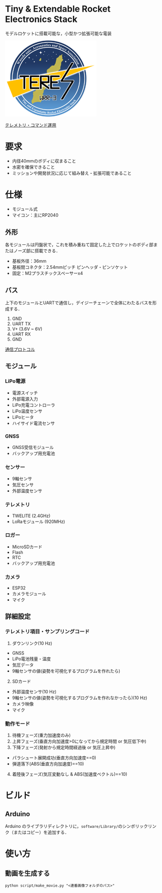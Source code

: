 # Tiny & Extendable Rocket Electronics Stack

モデルロケットに搭載可能な，小型かつ拡張可能な電装

<img src="docs/mission_logo.png" width="300px">

[テレメトリ・コマンド運用](https://wasa-rockoon.github.io/TERES/)


# 要求

- 内径40mmのボディに収まること
- 水密を確保できること
- ミッションや開発状況に応じて組み替え・拡張可能であること


# 仕様

- モジュール式
- マイコン：主にRP2040

## 外形

各モジュールは円盤状で，これを積み重ねて固定した上でロケットのボディ部またはノーズ部に搭載できる．

- 基板外径：36mm
- 基板間コネクタ：2.54mmピッチ ピンヘッダ・ピンソケット
- 固定：M2プラスチックスペーサーx4

## バス

上下のモジュールとUARTで通信し，デイジーチェーンで全体にわたるバスを形成する．

1. GND
2. UART TX
3. V+ (3.6V ~ 6V)
4. UART RX
5. GND

[通信プロトコル](https://github.com/wasa-rockoon/WCCP)

## モジュール

### LiPo電源

- 電源スイッチ
- 外部電源入力
- LiPo充電コントローラ
- LiPo温度センサ
- LiPoヒータ
- ハイサイド電流センサ

### GNSS

- GNSS受信モジュール
- バックアップ用充電池


### センサー

- 9軸センサ
- 気圧センサ
- 外部温度センサ

### テレメトリ

- TWELITE (2.4GHz)
- LoRaモジュール (920MHz)

### ロガー

- MicroSDカード
- Flash
- RTC
- バックアップ用充電池


### カメラ

- ESP32
- カメラモジュール
- マイク

## 詳細設定

### テレメトリ項目・サンプリングコード

1. ダウンリンク(10 Hz)
- GNSS
- LiPo電池残量・温度
- 気圧データ
- 9軸センサの値(姿勢を可視化するプログラムを作れたら)

2. SDカード
- 外部温度センサ(10 Hz)
- 9軸センサの値(姿勢を可視化するプログラムを作れなかったら)(10 Hz)
- カメラ映像
- マイク

### 動作モード

1. 待機フェーズ(重力加速度のみ)
2. 上昇フェーズ(垂直方向加速度>0になってから規定時間 or 気圧低下中)
3. 下降フェーズ(発射から規定時間経過後 or 気圧上昇中)
- パラシュート展開成功(垂直方向加速度==0)
- 弾道落下(ABS(垂直方向加速度)==10)
4. 着陸後フェーズ(気圧変動なし & ABS(加速度ベクトル)==10)


# ビルド

## Arduino

Arduino のライブラリディレクトリに，`software/Library/`のシンボリックリンク（またはコピー）を追加する．


# 使い方
## 動画を生成する
```
python script/make_movie.py "<連番画像フォルダのパス>"
```
